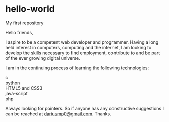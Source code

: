 # hello-world
My first repository

Hello friends,

I  aspire to be a competent web developer and programmer. Having a long held interest in computers, computing and the internet, I am looking to develop the skills necessary to find employment, contribute to and be part of the ever growing digital universe.

I am in the continuing process of learning the following technologies:

c </br>
python </br>
HTML5 and CSS3 </br>
java-script </br>
php

Always looking for pointers. So if anyone has any constructive
suggestions I can be reached at dariusmp0@gmail.com. Thanks.
